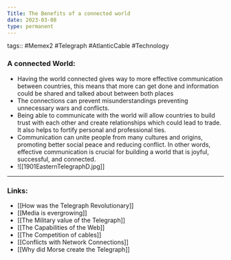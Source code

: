 ```yaml
---
Title: The Benefits of a connected world
date: 2023-03-08
type: permanent
---
```

tags::  #Memex2 #Telegraph #AtlanticCable #Technology 

### A connected World:
- Having the world connected gives way to more effective communication between countries, this means that more can get done and information could be shared and talked about between both places
- The connections can prevent misunderstandings preventing unnecessary wars and conflicts. 
- Being able to communicate with the world will allow countries to build trust with each other and create relationships which could lead to trade. It also helps to fortify personal and professional ties. 
- Communication can unite people from many cultures and origins, promoting better social peace and reducing conflict. In other words, effective communication is crucial for building a world that is joyful, successful, and connected.
- ![[1901EasternTelegraphD.jpg]]
---
### Links:
- [[How was the Telegraph Revolutionary]]
- [[Media is evergrowing]]
- [[The Military value of the Telegraph]]
- [[The Capabilities of the Web]]
- [[The Competition of cables]]
- [[Conflicts with Network Connections]]
- [[Why did Morse create the Telegraph]]